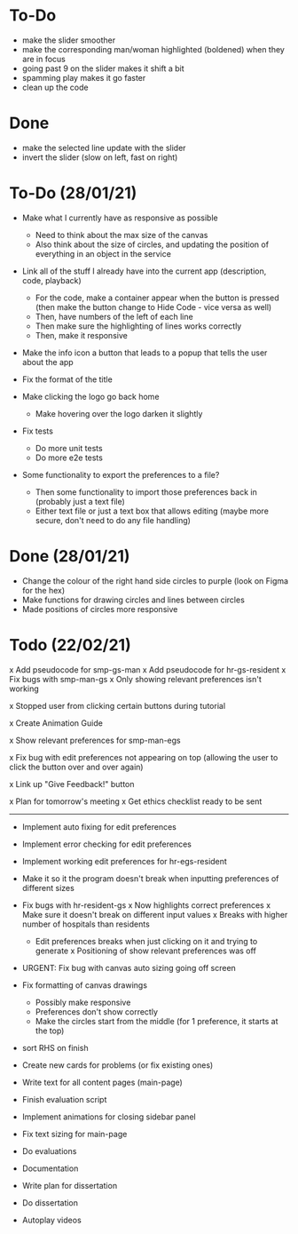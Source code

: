 # To-Do

- make the slider smoother
- make the corresponding man/woman highlighted (boldened) when they are in focus
- going past 9 on the slider makes it shift a bit
- spamming play makes it go faster
- clean up the code

# Done
- make the selected line update with the slider
- invert the slider (slow on left, fast on right)

# To-Do (28/01/21)
- Make what I currently have as responsive as possible
    - Need to think about the max size of the canvas
    - Also think about the size of circles, and updating the position of everything in an object in the service

- Link all of the stuff I already have into the current app (description, code, playback)
    - For the code, make a container appear when the button is pressed (then make the button change to Hide Code - vice versa as well)
    - Then, have numbers of the left of each line
    - Then make sure the highlighting of lines works correctly
    - Then, make it responsive

- Make the info icon a button that leads to a popup that tells the user about the app
- Fix the format of the title
- Make clicking the logo go back home
    - Make hovering over the logo darken it slightly

- Fix tests
    - Do more unit tests
    - Do more e2e tests

- Some functionality to export the preferences to a file?
    - Then some functionality to import those preferences back in (probably just a text file)
    - Either text file or just a text box that allows editing (maybe more secure, don't need to do any file handling)

# Done (28/01/21)
- Change the colour of the right hand side circles to purple (look on Figma for the hex)
- Make functions for drawing circles and lines between circles
- Made positions of circles more responsive




# Todo (22/02/21)
x Add pseudocode for smp-gs-man
x Add pseudocode for hr-gs-resident
x Fix bugs with smp-man-gs
    x Only showing relevant preferences isn't working

x Stopped user from clicking certain buttons during tutorial

x Create Animation Guide

x Show relevant preferences for smp-man-egs

x Fix bug with edit preferences not appearing on top (allowing the user to click the button over and over again)

x Link up "Give Feedback!" button

x Plan for tomorrow's meeting
x Get ethics checklist ready to be sent

-----------------------------

- Implement auto fixing for edit preferences
- Implement error checking for edit preferences
- Implement working edit preferences for hr-egs-resident
- Make it so it the program doesn't break when inputting preferences of different sizes


- Fix bugs with hr-resident-gs
    x Now highlights correct preferences
    x Make sure it doesn't break on different input values
    x Breaks with higher number of hospitals than residents
    - Edit preferences breaks when just clicking on it and trying to generate
    x Positioning of show relevant preferences was off


- URGENT: Fix bug with canvas auto sizing going off screen
- Fix formatting of canvas drawings
    - Possibly make responsive
    - Preferences don't show correctly
    - Make the circles start from the middle (for 1 preference, it starts at the top)

- sort RHS on finish

- Create new cards for problems (or fix existing ones)

- Write text for all content pages (main-page)
- Finish evaluation script

- Implement animations for closing sidebar panel

- Fix text sizing for main-page

- Do evaluations

- Documentation

- Write plan for dissertation
- Do dissertation

- Autoplay videos